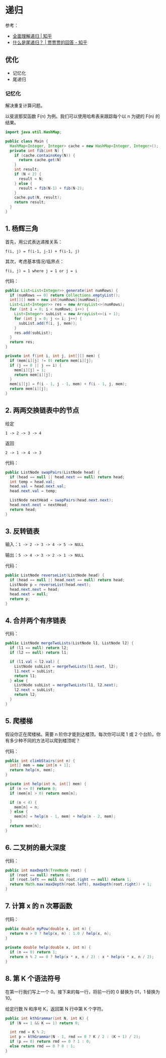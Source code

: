 # 递归

参考：

- [全面理解递归 | 知乎](https://zhuanlan.zhihu.com/p/150562212)
- [什么是尾递归？ | 贾贾贾的回答 - 知乎](https://www.zhihu.com/question/20761771/answer/1094636184)

## 优化

- 记忆化
- 尾递归

### 记忆化

解决重复计算问题。

以斐波那契函数 F(n) 为例。我们可以使用哈希表来跟踪每个以 n 为键的 F(n) 的结果。

```java
import java.util.HashMap;

public class Main {
  HashMap<Integer, Integer> cache = new HashMap<Integer, Integer>();
  private int fib(int N) {
    if (cache.containsKey(N)) {
      return cache.get(N)
    }
    int result;
    if (N < 2) {
      result = N;
    } else {
      result = fib(N-1) + fib(N-2);
    }
    cache.put(N, result);
    return result;
  }
}
```

## 1. 杨辉三角

首先，用公式表达递推关系：

```
f(i, j) = f(i-1, j-1) + f(i-1, j)
```

其次，考虑基本情况/临界点：

```
f(i, j) = 1 where j = 1 or j = i
```

代码：

```java
public List<List<Integer>> generate(int numRows) {
  if (numRows == 0) return Collections.emptyList();
  int[][] mem = new int[numRows][numRows];
  List<List<Integer>> res = new ArrayList<>(numRows);
  for (int i = 0; i < numRows; i++) {
    List<Integer> subList = new ArrayList<>(i + 1);
    for (int j = 0; j <= i; j++) {
      subList.add(f(i, j, mem));
    }
    res.add(subList);
  }
  return res;
}

private int f(int i, int j, int[][] mem) {
  if (mem[i][j] != 0) return mem[i][j];
  if (j == 0 || j == i) {
    mem[i][j] = 1;
    return mem[i][j];
  }
  mem[i][j] = f(i - 1, j - 1, mem) + f(i - 1, j, mem);
  return mem[i][j];
}
```

## 2. 两两交换链表中的节点

给定

```
1 -> 2 -> 3 -> 4
```

返回

```
2 -> 1 -> 4 -> 3
```

代码：

```java
public ListNode swapPairs(ListNode head) {
  if (head == null || head.next == null) return head;
  int temp = head.val;
  head.val = head.next.val;
  head.next.val = temp;

  ListNode nextHead = swapPairs(head.next.next);
  head.next.next = nextHead;
  return head;
}
```

## 3. 反转链表

输入：`1 -> 2 -> 3 -> 4 -> 5 -> NULL`

输出：`5 -> 4 -> 3 -> 2 -> 1 -> NULL`

代码：

```java
public ListNode reverseList(ListNode head) {
  if (head == null || head.next == null) return head;
  ListNode p = reverseList(head.next);
  head.next.next = head;
  head.next = null;
  return p;
}
```

## 4. 合并两个有序链表

代码：

```java
public ListNode mergeTwoLists(ListNode l1, ListNode l2) {
  if (l1 == null) return l2;
  if (l2 == null) return l1;

  if (l1.val < l2.val) {
    ListNode subList = mergeTwoLists(l1.next, l2);
    l1.next = subList;
    return l1;
  } else {
    ListNode subList = mergeTwoLists(l1, l2.next);
    l2.next = subList;
    return l2;
  }
}
```

## 5. 爬楼梯

假设你正在爬楼梯。需要 n 阶你才能到达楼顶。每次你可以爬 1 或 2 个台阶。你有多少种不同的方法可以爬到楼顶呢？

代码：

```java
public int climbStairs(int n) {
  int[] mem = new int[n + 1];
  return help(n, mem);
}

private int help(int n, int[] mem) {
  if (n <= 0) return 0;
  if (mem[n] > 0) return mem[n];

  if (n < 4) {
    mem[n] = n;
  } else {
    mem[n] = help(n - 1, mem) + help(n - 2, mem);
  }
  return mem[n];
}
```

## 6. 二叉树的最大深度

代码：

```java
public int maxDepth(TreeNode root) {
  if (root == null) return 0;
  if (root.left == null && root.right == null) return 1;
  return Math.max(maxDepth(root.left), maxDepth(root.right)) + 1;
}
```

## 7. 计算 x 的 n 次幂函数

代码：

```java
public double myPow(double x, int n) {
  return n > 0 ? help(x, n) : 1.0 / help(x, n);
}
 
private double help(double x, int n) {
  if (n == 0) return 1;
  return n % 2 == 0 ? help(x * x, n / 2) : x * help(x * x, n / 2);
}
```

## 8. 第 K 个语法符号

在第一行我们写上一个 0。接下来的每一行，将前一行的 0 替换为 01，1 替换为 10。

给定行数 N 和序号 K，返回第 N 行中第 K 个字符。

```java
public int kthGrammar(int N, int K) {
  if (N == 1 && K == 1) return 0;

  int rmd = K % 2;  
  int p = kthGrammar(N - 1, rmd == 0 ? K / 2 : (K + 1) / 2);
  if (p == 0) return rmd == 0 ? 1 : 0;
  else return rmd == 0 ? 0 : 1;
}
```
